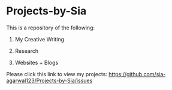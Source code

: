 # Projects-by-Sia

This is a repository of the following:

1. My Creative Writing 

2. Research 

3. Websites + Blogs 

Please click this link to view my projects: https://github.com/sia-agarwal123/Projects-by-Sia/issues
